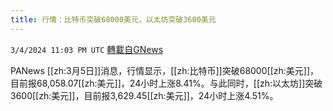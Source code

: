 ```yaml
---
title: 行情：比特币突破68000美元，以太坊突破3600美元
---
```

`3/4/2024 11:03 PM UTC` [轉載自GNews](https://gnews.org/articles/2364905)

PANews [[zh:3月5日]]消息，行情显示，[[zh:比特币]]突破68000[[zh:美元]]，目前报68,058.07[[zh:美元]]，24小时上涨8.41%。与此同时，[[zh:以太坊]]突破3600[[zh:美元]]，目前报3,629.45[[zh:美元]]，24小时上涨4.51%。

